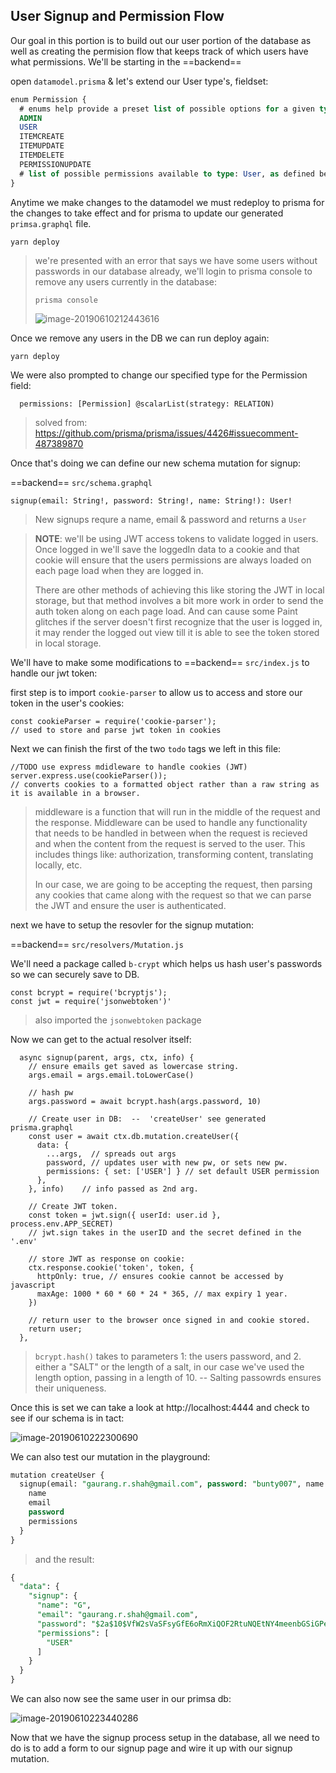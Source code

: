 ## User Signup and Permission Flow

Our goal in this portion is to build out our user portion of the database as well as creating the permision flow that keeps track of which users have what permissions. We'll be starting in the ==backend==

open `datamodel.prisma` & let's extend our User type's, fieldset:

```sql
enum Permission {
  # enums help provide a preset list of possible options for a given type.
  ADMIN
  USER
  ITEMCREATE
  ITEMUPDATE
  ITEMDELETE
  PERMISSIONUPDATE
  # list of possible permissions available to type: User, as defined below.
}
```



Anytime we make changes to the datamodel we must redeploy to prisma for the changes to take effect and for prisma to update our generated `primsa.graphql` file.

```shell
yarn deploy
```

> we're presented with an error that says we have some users without passwords in our database already, we'll login to prisma console to remove any users currently in the database:
>
> ```shell
> prisma console
> ```
>
> ![image-20190610212443616](http://ww2.sinaimg.cn/large/006tNc79ly1g3wyhhc6smj30w607g751.jpg)

Once we remove any users in the DB we can run deploy again: 

```shell
yarn deploy
```



We were also prompted to change our specified type for the Permission field:

```react
  permissions: [Permission] @scalarList(strategy: RELATION)
```

> solved from: https://github.com/prisma/prisma/issues/4426#issuecomment-487389870





Once that's doing we can define our new schema mutation for signup: 

==backend== `src/schema.graphql`

```react
signup(email: String!, password: String!, name: String!): User!
```

> New signups requre a name, email & password and returns a `User`



> **NOTE**: we'll be using JWT access tokens to validate logged in users. Once logged in we'll save the loggedIn data to a cookie and that cookie will ensure that the users permissions are always loaded on each page load when they are logged in. 
>
> There are other methods of achieving this like storing the JWT in local storage, but that method involves a bit more work in order to send the auth token along on each page load. And can cause some Paint glitches if the server doesn't first recognize that the user is logged in, it may render the logged out view till it is able to see the token stored in local storage. 

We'll have to make some modifications to ==backend== `src/index.js` to handle our jwt token:

first step is to import `cookie-parser` to allow us to access and store our token in the user's cookies:

```react
const cookieParser = require('cookie-parser');
// used to store and parse jwt token in cookies
```



Next we can finish the first of the two `todo` tags we left in this file:

```react
//TODO use express mdidleware to handle cookies (JWT)
server.express.use(cookieParser());
// converts cookies to a formatted object rather than a raw string as it is available in a browser.
```

> middleware is a function that will run in the middle of the request and the response.  Middleware can be used to handle any functionality that needs to be handled in between when the request is recieved and when the content from the request is served to the user. This includes things like: authorization, transforming content, translating locally, etc. 
>
> In our case, we are going to be accepting the request, then parsing any cookies that came along with the request so that we can parse the JWT and ensure the user is authenticated. 



next we have to setup the resovler for the signup mutation:

==backend== `src/resolvers/Mutation.js`

We'll need a package called `b-crypt` which helps us hash user's passwords so we can securely save to DB. 

```react
const bcrypt = require('bcryptjs');
const jwt = require('jsonwebtoken')'
```

> also imported the `jsonwebtoken` package

Now we can get to the actual resolver itself:

```react
  async signup(parent, args, ctx, info) {
    // ensure emails get saved as lowercase string.
    args.email = args.email.toLowerCase()

    // hash pw
    args.password = await bcrypt.hash(args.password, 10)

    // Create user in DB:  --  'createUser' see generated prisma.graphql
    const user = await ctx.db.mutation.createUser({
      data: {
        ...args,  // spreads out args
        password, // updates user with new pw, or sets new pw.
        permissions: { set: ['USER'] } // set default USER permission
      },
    }, info)    // info passed as 2nd arg.

    // Create JWT token.
    const token = jwt.sign({ userId: user.id }, process.env.APP_SECRET)
    // jwt.sign takes in the userID and the secret defined in the '.env'

    // store JWT as response on cookie:
    ctx.response.cookie('token', token, {
      httpOnly: true, // ensures cookie cannot be accessed by javascript
      maxAge: 1000 * 60 * 60 * 24 * 365, // max expiry 1 year.
    })

    // return user to the browser once signed in and cookie stored.
    return user;
  },
```

> `bcrypt.hash()` takes to parameters 1: the users password, and 2. either a "SALT" or the length of a salt, in our case we've used the length option, passing in a length of 10. -- Salting passowrds ensures their uniqueness.



Once this is set we can take a look at http://localhost:4444 and check to see if our schema is in tact:

![image-20190610222300690](http://ww4.sinaimg.cn/large/006tNc79ly1g3x062lkkkj30fx0k5jt0.jpg)

We can also test our mutation in the playground:

```sql
mutation createUser {
  signup(email: "gaurang.r.shah@gmail.com", password: "bunty007", name: "G") {
    name
    email
    password
    permissions
  }
}
```

> and the result: 

```sql
{
  "data": {
    "signup": {
      "name": "G",
      "email": "gaurang.r.shah@gmail.com",
      "password": "$2a$10$VfW2sVaSFsyGfE6oRmXiQOF2RtuNQEtNY4meenbGSiGPen6hpo2C.",
      "permissions": [
        "USER"
      ]
    }
  }
}
```



We can also now see the same user in our primsa db:

![image-20190610223440286](http://ww4.sinaimg.cn/large/006tNc79ly1g3x0i6y8ccj308c0gg0ti.jpg)



Now that we have the signup process setup in the database, all we need to do is to add a form to our signup page and wire it up with our signup mutation. 